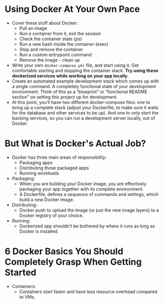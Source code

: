 # Using Docker At Your Own Pace

* Cover these stuff about Docker:
  * Pull an image
  * Run a container from it, exit the session
  * Check the container state (ps)
  * Run a new bash inside the container (exec)
  * Stop and remove the container
  * Run a custom entrypoint command
  * Remove the image - clean up
* Write your own `docker-compose.yml` file, and start using it. Get comfortable starting and stopping the container stack. **Try using these dockerized services while working on your app locally**.
* Create an automated example development stack which comes up with a single command. A completely functional state of your development environment. Think of this as a “blueprint” or “functional README section” on setting this project up for development.
* At this point, you’ll have two different docker-compose files: one to bring up a complete stack (adjust your Dockerfile, to make sure it waits for the database and other services to be up). And one to only start the backing services, so you can run a development server locally, out of Docker.

# But What is Docker's Actual Job?
* Docker has three main areas of responsibility:
  * Packaging apps
  * Distributing those packaged apps
  * Running workloads
* Packaging:
  * When you are building your Docker image, you are effectively packaging your app together with its complete environment.
  * A Dockerfile, defines a sequence of commands and settings, which build a new Docker image.
* Distributing:
  * Docker push to upload the image (or just the new image layers) to a Docker registry of your choice.
* Running:
  * Dockerized app shouldn’t be bothered by where it runs as long as Docker is installed.

# 6 Docker Basics You Should Completely Grasp When Getting Started
* Containers:
  * Containers start faster and have less resource overhead compared to VMs.
  
